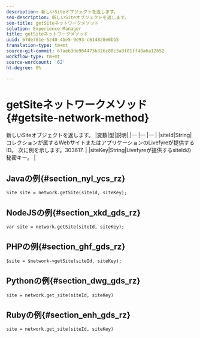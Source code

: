 ```yaml
---
description: 新しいSiteオブジェクトを返します。
seo-description: 新しいSiteオブジェクトを返します。
seo-title: getSiteネットワークメソッド
solution: Experience Manager
title: getSiteネットワークメソッド
uuid: 67de781e-5240-4be5-9e93-c614828e0bb5
translation-type: tm+mt
source-git-commit: 67aeb3de964473b326c88c3a3f81ff48a6a12652
workflow-type: tm+mt
source-wordcount: '62'
ht-degree: 0%

---
```



# getSiteネットワークメソッド{#getsite-network-method}

新しいSiteオブジェクトを返します。
|変数|型|説明|
|— |— |— |
|siteId|String|コレクションが属するWebサイトまたはアプリケーションのLivefyreが提供するID。 次に例を示します。303617.  |
|siteKey|String|Livefyreが提供するsiteIdの秘密キー。  |

## Javaの例{#section_nyl_ycs_rz}

```
Site site = network.getSite(siteId, siteKey); 
```

## NodeJSの例{#section_xkd_gds_rz}

```
var site = network.getSite(siteId, siteKey); 
```

## PHPの例{#section_ghf_gds_rz}

```
$site = $network->getSite(siteId, siteKey);
```

## Pythonの例{#section_dwg_gds_rz}

```
site = network.get_site(siteId, siteKey) 
```

## Rubyの例{#section_enh_gds_rz}

```
site = network.get_site(siteId, siteKey) 
```

